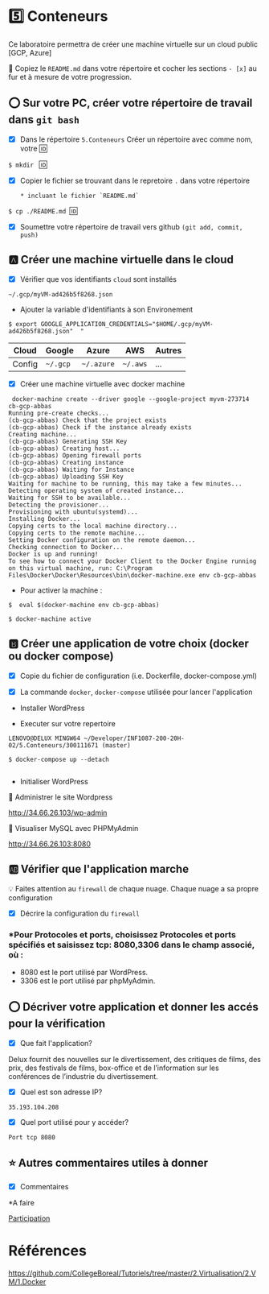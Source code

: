 # :five: Conteneurs

Ce laboratoire permettra de créer une machine virtuelle sur un cloud public [GCP, Azure]

:closed_book: Copiez le `README.md` dans votre répertoire et cocher les sections `- [x]` au fur et à mesure de votre progression.

## :o: Sur votre PC, créer votre répertoire de travail dans `git bash`

- [x] Dans le répertoire `5.Conteneurs` Créer un répertoire avec comme nom, votre :id:

`$ mkdir ` :id:

- [x] Copier le fichier se trouvant dans le repretoire `.` dans votre répertoire

      * incluant le fichier `README.md` 


`$ cp ./README.md `:id:` `

- [x] Soumettre votre répertoire de travail vers github `(git add, commit, push)` 

## :a: Créer une machine virtuelle dans le cloud

- [x] Vérifier que vos identifiants `cloud` sont installés

```
~/.gcp/myVM-ad426b5f8268.json

```
- Ajouter la variable d'identifiants à son Environement

```
$ export GOOGLE_APPLICATION_CREDENTIALS="$HOME/.gcp/myVM-ad426b5f8268.json"  "
```

| Cloud  |  Google  | Azure       | AWS      |  Autres |
|--------|----------|-------------|----------|---------|
| Config | `~/.gcp` | `~/.azure`  | `~/.aws` |  ...    |

- [x] Créer une machine virtuelle avec docker machine

```
 docker-machine create --driver google --google-project myvm-273714 cb-gcp-abbas
Running pre-create checks...
(cb-gcp-abbas) Check that the project exists
(cb-gcp-abbas) Check if the instance already exists
Creating machine...
(cb-gcp-abbas) Generating SSH Key
(cb-gcp-abbas) Creating host...
(cb-gcp-abbas) Opening firewall ports
(cb-gcp-abbas) Creating instance
(cb-gcp-abbas) Waiting for Instance
(cb-gcp-abbas) Uploading SSH Key
Waiting for machine to be running, this may take a few minutes...
Detecting operating system of created instance...
Waiting for SSH to be available...
Detecting the provisioner...
Provisioning with ubuntu(systemd)...
Installing Docker...
Copying certs to the local machine directory...
Copying certs to the remote machine...
Setting Docker configuration on the remote daemon...
Checking connection to Docker...
Docker is up and running!
To see how to connect your Docker Client to the Docker Engine running on this virtual machine, run: C:\Program Files\Docker\Docker\Resources\bin\docker-machine.exe env cb-gcp-abbas

```
- Pour activer la machine :

```
$  eval $(docker-machine env cb-gcp-abbas)
```
```
$ docker-machine active
```

## :b: Créer une application de votre choix (docker ou docker compose)

- [x] Copie du fichier de configuration (i.e. Dockerfile, docker-compose.yml)

- [x] La commande `docker`, `docker-compose` utilisée pour lancer l'application

- Installer WordPress

- Executer sur votre repertoire

```
LENOVO@DELUX MINGW64 ~/Developer/INF1087-200-20H-02/5.Conteneurs/300111671 (master)
```
```
$ docker-compose up --detach


```
- Initialiser WordPress

📌 Administrer le site Wordpress

http://34.66.26.103/wp-admin

📌 Visualiser MySQL avec PHPMyAdmin

http://34.66.26.103:8080


## :ab: Vérifier que l'application marche

:bulb: Faites attention au `firewall` de chaque nuage. Chaque nuage a sa propre configuration

- [x] Décrire la configuration du `firewall`


### *Pour Protocoles et ports, choisissez Protocoles et ports spécifiés et saisissez tcp: 8080,3306 dans le champ associé, où :

- 8080 est le port utilisé par WordPress.
- 3306 est le port utilisé par phpMyAdmin.



## :o: Décriver votre application et donner les accés pour la vérification 

- [x] Que fait l'application?


Delux fournit des nouvelles sur le divertissement, des critiques de films, des prix, des festivals de films, box-office et de     l’information sur les conférences de l’industrie du divertissement.



- [x] Quel est son adresse IP?

```
35.193.104.208
```

- [x] Quel port utilisé pour y accéder?

```
Port tcp 8080 
```

## :star: Autres commentaires utiles à donner

- [x] Commentaires

*A faire 

[Participation](Participation.md)

# Références

https://github.com/CollegeBoreal/Tutoriels/tree/master/2.Virtualisation/2.VM/1.Docker
